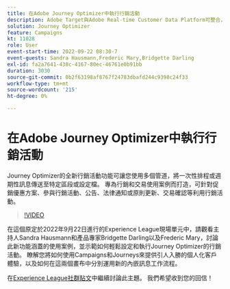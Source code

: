 ```yaml
---
title: 在Adobe Journey Optimizer中執行行銷活動
description: Adobe Target與Adobe Real-time Customer Data Platform可整合，以提供更個人化的客戶體驗。 在此直播串流活動中，瞭解整合這兩個平台如何協助企業即時收集資料，然後建立和測試鎖定目標的體驗。 在即時示範中瞭解這項強大功能的端對端流程。
solution: Journey Optimizer
feature: Campaigns
kt: 11028
role: User
event-start-time: 2022-09-22 08:30-7
event-guests: Sandra Hausmann,Frederic Mary,Bridgette Darling
exl-id: fa2a7641-438c-4167-80ec-46761e0b91bb
duration: 3030
source-git-commit: 0b2f63198af8767f24783dbafd244c9398c24f33
workflow-type: tm+mt
source-wordcount: '215'
ht-degree: 0%

---
```


# 在Adobe Journey Optimizer中執行行銷活動

Journey Optimizer的全新行銷活動功能可讓您使用多個管道，將一次性排程或週期性訊息傳送至特定區段或設定檔。 專為行銷和交易使用案例而打造，可針對促銷優惠方案、參與行銷活動、公告、法律通知或原則更新、交易確認等利用行銷活動。

>[!VIDEO](https://video.tv.adobe.com/v/3409504/?quality=12&learn=on)

在這個原定於2022年9月22日進行的Experience League現場單元中，請觀看主持人Sandra Hausmann和產品專家Bridgette Darling以及Frederic Mary，討論此新功能涵蓋的使用案例，並示範如何輕鬆設定和執行Journey Optimizer的行銷活動。 瞭解您將如何使用Campaigns和Journeys來提供引人入勝的個人化客戶體驗，以及如何在這兩個畫布中分別運用新的內嵌訊息工作流程。

在[Experience League社群貼文](https://experienceleaguecommunities.adobe.com/t5/journey-optimizer-discussions/experience-league-live-post-session-discussion-execute-your/m-p/547896#M52)中繼續討論此主題。 我們希望收到您的回信！

